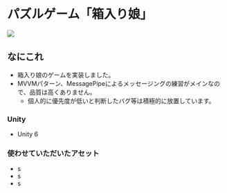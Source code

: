 # パズルゲーム「箱入り娘」

![](images/thumbnail.png)

## なにこれ

- 箱入り娘のゲームを実装しました。
- MVVMパターン、MessagePipeによるメッセージングの練習がメインなので、品質は高くありません。
  - 個人的に優先度が低いと判断したバグ等は積極的に放置しています。

### Unity

- Unity 6

### 使わせていただいたアセット

- s
- s
- s
